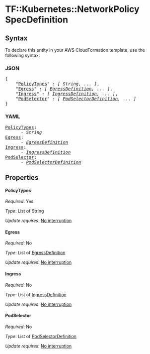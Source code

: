 # TF::Kubernetes::NetworkPolicy SpecDefinition

## Syntax

To declare this entity in your AWS CloudFormation template, use the following syntax:

### JSON

<pre>
{
    "<a href="#policytypes" title="PolicyTypes">PolicyTypes</a>" : <i>[ String, ... ]</i>,
    "<a href="#egress" title="Egress">Egress</a>" : <i>[ <a href="egressdefinition.md">EgressDefinition</a>, ... ]</i>,
    "<a href="#ingress" title="Ingress">Ingress</a>" : <i>[ <a href="ingressdefinition.md">IngressDefinition</a>, ... ]</i>,
    "<a href="#podselector" title="PodSelector">PodSelector</a>" : <i>[ <a href="podselectordefinition.md">PodSelectorDefinition</a>, ... ]</i>
}
</pre>

### YAML

<pre>
<a href="#policytypes" title="PolicyTypes">PolicyTypes</a>: <i>
      - String</i>
<a href="#egress" title="Egress">Egress</a>: <i>
      - <a href="egressdefinition.md">EgressDefinition</a></i>
<a href="#ingress" title="Ingress">Ingress</a>: <i>
      - <a href="ingressdefinition.md">IngressDefinition</a></i>
<a href="#podselector" title="PodSelector">PodSelector</a>: <i>
      - <a href="podselectordefinition.md">PodSelectorDefinition</a></i>
</pre>

## Properties

#### PolicyTypes

_Required_: Yes

_Type_: List of String

_Update requires_: [No interruption](https://docs.aws.amazon.com/AWSCloudFormation/latest/UserGuide/using-cfn-updating-stacks-update-behaviors.html#update-no-interrupt)

#### Egress

_Required_: No

_Type_: List of <a href="egressdefinition.md">EgressDefinition</a>

_Update requires_: [No interruption](https://docs.aws.amazon.com/AWSCloudFormation/latest/UserGuide/using-cfn-updating-stacks-update-behaviors.html#update-no-interrupt)

#### Ingress

_Required_: No

_Type_: List of <a href="ingressdefinition.md">IngressDefinition</a>

_Update requires_: [No interruption](https://docs.aws.amazon.com/AWSCloudFormation/latest/UserGuide/using-cfn-updating-stacks-update-behaviors.html#update-no-interrupt)

#### PodSelector

_Required_: No

_Type_: List of <a href="podselectordefinition.md">PodSelectorDefinition</a>

_Update requires_: [No interruption](https://docs.aws.amazon.com/AWSCloudFormation/latest/UserGuide/using-cfn-updating-stacks-update-behaviors.html#update-no-interrupt)

